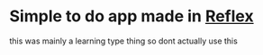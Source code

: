 # Simple to do app made in [Reflex](https://reflex.dev)

this was mainly a learning type thing so dont actually use this

